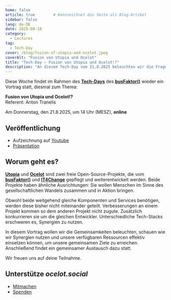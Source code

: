 ```yaml
---
home: false
article: true        # Kennzeichnet die Seite als Blog-Artikel
sidebar: false
lang: de-DE
date: 2025-08-18
category:
  - Lectures
tag:
  - Tech-Day
cover: /blog/fusion-of-utopia-and-ocelot.jpeg
coverAlt: "Fusion von Utopia und Ocelot"
title: "Tech-Day – Fusion von Utopia und Ocelot!?"
description: "An diesem Tech-Day vom 21.8.2025 beleuchten wir die Frage, ob Utopia Map und ocelot.social zusammengebracht werden können. Wir freuen uns auf deine Teilnahme."
---
```


Diese Woche findet im Rahmen des [**Tech-Days**](https://www.busfaktor.org/de/projekte/tech-day) des [**busFaktor()**](https://www.busfaktor.org/de) wieder ein Vortrag statt, diesmal zum Thema:

**Fusion von Utopia und Ocelot!?**  
Referent: Anton Tranelis

Am Donnerstag, den 21.8.2025, um 14 Uhr (MESZ), **online**

## Veröffentlichung

- Aufzeichnung auf [Youtube](https://www.youtube.com/watch?v=NI-nAeYkmQk&list=PL5Xhli7oRz_UvRSDp61oTloWM0fc5e8Yy)
- [Präsentation](https://hack.utopia-lab.org/s/vYs1BNmFi)

## Worum geht es?

[**Utopia**](https://utopia-map.org/) und [**Ocelot**](https://ocelot.social/de/) sind zwei freie Open-Source-Projekte, die vom [**busFaktor()**](https://www.busfaktor.org/de) und [**IT4Change**](https://it4c.dev/) gepflegt und weiterentwickelt werden.
Beide Projekte haben ähnliche Ausrichtungen: Sie wollen Menschen im Sinne des gesellschaftlichen Wandels zusammen und in Aktion bringen.

Obwohl beide weitgehend gleiche Komponenten und Services benötigen, werden diese bisher nicht miteinander geteilt. Verbesserungen an einem Projekt kommen so dem anderen Projekt nicht zugute. Zusätzlich konkurrieren sie um die gleichen Entwickler.
Unterschiedliche Tech-Stacks erschweren es, Synergien zu nutzen.

In diesem Vortrag wollen wir die Gemeinsamkeiten beleuchten, schauen wie wir Synergien nutzen und unsere verfügbaren Ressourcen effektiv einsetzen können, um unsere gemeinsamen Ziele zu erreichen.
Anschließend findet ein gemeinsamer Austausch dazu statt.

Wir freuen uns auf deine Teilnahme.

## Unterstütze *ocelot.social*

- [Mitmachen](/de/contribute/)
- [Spenden](/de/donate/)
